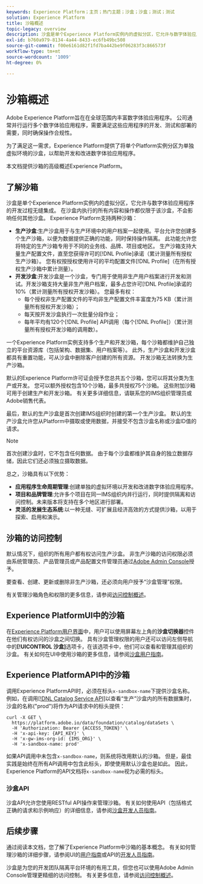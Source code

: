 ```yaml
---
keywords: Experience Platform；主页；热门主题；沙盒；沙盒；测试；测试
solution: Experience Platform
title: 沙箱概述
topic-legacy: overview
description: 沙盒是单个Experience Platform实例内的虚拟分区，它允许与数字体验应用程序的开发过程无缝集成。
exl-id: b760a979-8134-4a44-8433-ec6fb49bc508
source-git-commit: f00e6161d82f1fd7ba442be9f06283f3c866573f
workflow-type: tm+mt
source-wordcount: '1009'
ht-degree: 0%

---
```


# 沙箱概述

Adobe Experience Platform旨在在全球范围内丰富数字体验应用程序。 公司通常并行运行多个数字体验应用程序，需要满足这些应用程序的开发、测试和部署的需要，同时确保操作合规性。

为了满足这一需求，Experience Platform提供了将单个Platform实例分区为单独虚拟环境的沙盒，以帮助开发和改进数字体验应用程序。

本文档提供沙箱的高级概述Experience Platform。

## 了解沙箱

沙盒是单个Experience Platform实例内的虚拟分区，它允许与数字体验应用程序的开发过程无缝集成。 在沙盒内执行的所有内容和操作都仅限于该沙盒，不会影响任何其他沙盒。 Experience Platform支持两种沙箱：

* **生产沙盒**:生产沙盒用于与生产环境中的用户档案一起使用。平台允许您创建多个生产沙箱，以便为数据提供正确的功能，同时保持操作隔离。 此功能允许您将特定的生产沙箱专用于不同的业务线、品牌、项目或地区。 生产沙箱支持大量生产配置文件，直至您获得许可的[!DNL Profile]承诺（累计测量所有授权生产沙箱）。 您有权按授权使用许可的平均配置文件[!DNL Profile]（在所有授权生产沙箱中累计测量）。
* **开发沙盒**:开发沙盒是一个沙盒，专门用于使用非生产用户档案进行开发和测试。开发沙箱支持大量非生产用户档案，最多占您许可[!DNL Profile]承诺的10%（累计测量所有授权开发沙箱）。 您最多有权：
   * 每个授权非生产配置文件的平均非生产配置文件丰富度为75 KB（累计测量所有授权开发沙箱）；
   * 每天按开发沙盒执行一次批量分段作业；
   * 每年平均有120个[!DNL Profile] API调用（每个[!DNL Profile]）（累计测量所有授权开发沙箱的调用数）。

一个Experience Platform实例支持多个生产和开发沙箱，每个沙箱都维护自己独立的平台资源库（包括架构、数据集、用户档案等）。 此外，生产沙盒和开发沙盒都具有重置功能，可从沙盒中删除客户创建的所有资源。 开发沙箱无法转换为生产沙箱。

默认的Experience Platform许可证会授予您总共五个沙箱，您可以将其分类为生产或开发。 您可以额外授权包含10个沙箱，最多共授权75个沙箱。 这些附加沙箱可用于创建生产和开发沙箱。 有关更多详细信息，请联系您的IMS组织管理员或Adobe销售代表。

最后，默认的生产沙盒是首次创建IMS组织时创建的第一个生产沙盒。 默认的生产沙盒允许您从Platform中摄取或使用数据，并接受不包含沙盒名称或沙盒ID值的请求。

>[!NOTE]
>
>首次创建沙盒时，它不包含任何数据。 由于每个沙盒都维护其自身的独立数据存储，因此它们还必须独立摄取数据。

总之，沙箱具有以下优势：

* **应用程序生命周期管理**:创建单独的虚拟环境以开发和改进数字体验应用程序。
* **项目和品牌管理**:允许多个项目在同一IMS组织内并行运行，同时提供隔离和访问控制。未来版本将支持在多个地区进行部署。
* **灵活的发展生态系统**:以一种无缝、可扩展且经济高效的方式提供沙箱，以用于探索、启用和演示。

## 沙箱的访问控制

默认情况下，组织的所有用户都有权访问生产沙盒。 非生产沙箱的访问权限必须由系统管理员、产品管理员或产品配置文件管理员通过[Adobe Admin Console](https://adminconsole.adobe.com)授予。

要查看、创建、更新或删除非生产沙箱，还必须向用户授予“沙盒管理”权限。

有关管理沙箱角色和权限的更多信息，请参阅[访问控制概述](../access-control/home.md)。

## Experience PlatformUI中的沙箱

在[Experience Platform用户界面](https://platform.adobe.com)中，用户可以使用屏幕左上角的&#x200B;**沙盒切换器**&#x200B;控件在他们有权访问的沙盒之间切换。  具有沙盒管理权限的用户还可以访问左侧导航中的&#x200B;**[!UICONTROL 沙盒]**&#x200B;选项卡，在该选项卡中，他们可以查看和管理其组织的沙盒。 有关如何在UI中使用沙箱的更多信息，请参阅[沙盒用户指南](ui/overview.md)。

## Experience PlatformAPI中的沙箱

调用Experience PlatformAPI时，必须在标头`x-sandbox-name`下提供沙盒名称。 例如，在调用[[!DNL Catalog Service API]](https://www.adobe.io/apis/experienceplatform/home/api-reference.html#!acpdr/swagger-specs/catalog.yaml)以查看“生产”沙盒内的所有数据集时，沙盒的名称(&quot;prod&quot;)将作为API请求中的标头提供：

```shell
curl -X GET \
  https://platform.adobe.io/data/foundation/catalog/dataSets \
  -H 'Authorization: Bearer {ACCESS_TOKEN}' \
  -H 'x-api-key: {API_KEY}' \
  -H 'x-gw-ims-org-id: {IMS_ORG}' \
  -H 'x-sandbox-name: prod'
```

如果API调用中未包含`x-sandbox-name`，则系统将改用默认的沙箱。 但是，最佳实践是始终在所有API调用中包含此标头，即使使用默认沙盒也是如此。 因此，Experience Platform的API文档将`x-sandbox-name`视为必需的标头。

### 沙盒API

沙盒API允许您使用RESTful API操作来管理沙箱。 有关如何使用API（包括格式正确的请求和示例响应）的详细信息，请参阅[沙盒开发人员指南](api/overview.md)。

## 后续步骤

通过阅读本文档，您了解了Experience Platform中沙箱的基本概念。 有关如何管理沙箱的详细步骤，请参阅UI的[用户指南](ui/overview.md)或API的[开发人员指南](./api/getting-started.md)。

沙盒是为您的开发团队隔离平台环境的有用工具，但您也可以使用Adobe Admin Console管理更精细的访问控制。 有关更多信息，请参阅[访问控制概述](../access-control/home.md)。
